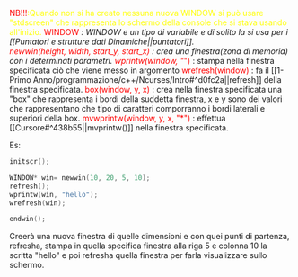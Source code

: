 <font color="red">NB!!!</font><font color="yellow">:Quando non si ha creato nessuna nuova WINDOW si può usare "stdscreen" che rappresenta lo schermo della console che si stava usando all'inizio.</font>
		<font color="red">WINDOW *</font> : WINDOW e un tipo di variabile e di solito la si usa per i [[Puntatori e strutture dati Dinamiche||puntatori]].  
<font color="red">newwin(height, width, start_y, start_x)</font> : crea una finestra(zona di memoria) con i determinati parametri.
<font color="red">wprintw(window, "*")</font> : stampa nella finestra specificata ciò che viene messo in argomento 
<font color="red">wrefresh(window)</font> : fa il [[1-Primo Anno/programmazione/c++/Ncurses/Intro#^d0fc2a||refresh]] della finestra specificata. 
<font color="red">box(window, y, x)</font> : crea nella finestra specificata una "box" che rappresenta i bordi della suddetta finestra, x e y sono dei valori che rappresentano che tipo di caratteri comporranno i bordi laterali e superiori della box.
<font color="red">mvwprintw(window, y, x, "*")</font> : effettua [[Cursore#^438b55||mvprintw()]] nella finestra specificata. 

Es: 
```c++
initscr();

WINDOW* win= newwin(10, 20, 5, 10);
refresh();
wprintw(win, "hello");
wrefresh(win);

endwin();
```

Creerà una nuova finestra di quelle dimensioni e con quei punti di partenza, refresha, stampa in quella specifica finestra alla riga 5 e colonna 10 la scritta "hello" e poi refresha quella finestra per farla visualizzare sullo schermo.